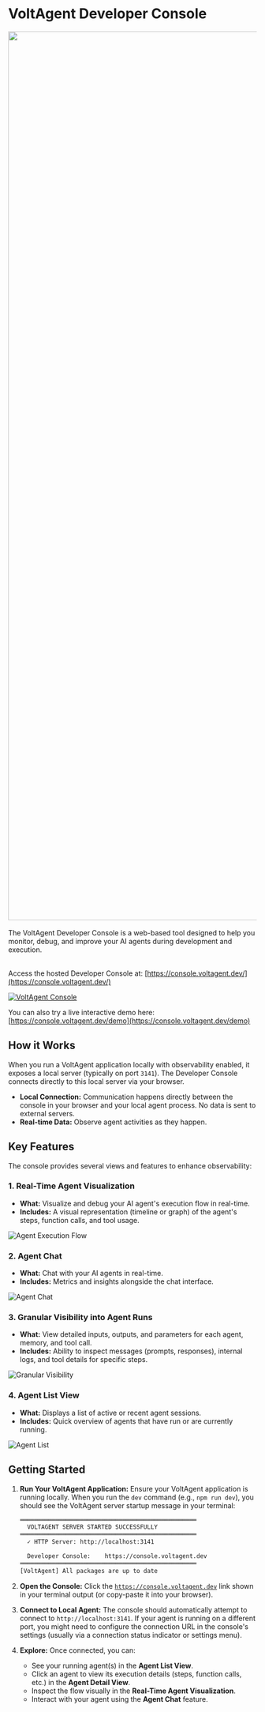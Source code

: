 # VoltAgent Developer Console

<div align="center">
<a href="https://voltagent.dev/">
<img width="1800" alt="435380213-b6253409-8741-462b-a346-834cd18565a9" src="https://github.com/user-attachments/assets/452a03e7-eeda-4394-9ee7-0ffbcf37245c" />
</a>
</div>
<br/>
The VoltAgent Developer Console is a web-based tool designed to help you monitor, debug, and improve your AI agents during development and execution.

<br />
<br />

Access the hosted Developer Console at: [https://console.voltagent.dev/](https://console.voltagent.dev/)

[![VoltAgent Console](https://github.com/user-attachments/assets/0adbec33-1373-4cf4-b67d-825f7baf1cb4)](https://console.voltagent.dev/)

You can also try a live interactive demo here: [https://console.voltagent.dev/demo](https://console.voltagent.dev/demo)

## How it Works

When you run a VoltAgent application locally with observability enabled, it exposes a local server (typically on port `3141`). The Developer Console connects directly to this local server via your browser.

- **Local Connection:** Communication happens directly between the console in your browser and your local agent process. No data is sent to external servers.
- **Real-time Data:** Observe agent activities as they happen.

## Key Features

The console provides several views and features to enhance observability:

### 1. Real-Time Agent Visualization

- **What:** Visualize and debug your AI agent's execution flow in real-time.
- **Includes:** A visual representation (timeline or graph) of the agent's steps, function calls, and tool usage.

![Agent Execution Flow](https://voltagent.dev/assets/images/flow-detail-2-c4c4ca27d006e4009e839085ade72aa2.png)

### 2. Agent Chat

- **What:** Chat with your AI agents in real-time.
- **Includes:** Metrics and insights alongside the chat interface.

![Agent Chat](https://voltagent.dev/assets/images/agent-chat-e82e7cc25ac016e34a79acbe3eab03c3.png)

### 3. Granular Visibility into Agent Runs

- **What:** View detailed inputs, outputs, and parameters for each agent, memory, and tool call.
- **Includes:** Ability to inspect messages (prompts, responses), internal logs, and tool details for specific steps.

![Granular Visibility](https://voltagent.dev/assets/images/flow-detail-2-c4c4ca27d006e4009e839085ade72aa2.png)

### 4. Agent List View

- **What:** Displays a list of active or recent agent sessions.
- **Includes:** Quick overview of agents that have run or are currently running.

![Agent List](https://voltagent.dev/assets/images/agent-list-ae1bd33ed5131e10beb861e07c416613.png)

## Getting Started

1.  **Run Your VoltAgent Application:** Ensure your VoltAgent application is running locally. When you run the `dev` command (e.g., `npm run dev`), you should see the VoltAgent server startup message in your terminal:

    ```bash
    ══════════════════════════════════════════════════
      VOLTAGENT SERVER STARTED SUCCESSFULLY
    ══════════════════════════════════════════════════
      ✓ HTTP Server: http://localhost:3141

      Developer Console:    https://console.voltagent.dev
    ══════════════════════════════════════════════════
    [VoltAgent] All packages are up to date
    ```

2.  **Open the Console:** Click the [`https://console.voltagent.dev`](https://console.voltagent.dev) link shown in your terminal output (or copy-paste it into your browser).

3.  **Connect to Local Agent:** The console should automatically attempt to connect to `http://localhost:3141`. If your agent is running on a different port, you might need to configure the connection URL in the console's settings (usually via a connection status indicator or settings menu).

4.  **Explore:** Once connected, you can:
    - See your running agent(s) in the **Agent List View**.
    - Click an agent to view its execution details (steps, function calls, etc.) in the **Agent Detail View**.
    - Inspect the flow visually in the **Real-Time Agent Visualization**.
    - Interact with your agent using the **Agent Chat** feature.

